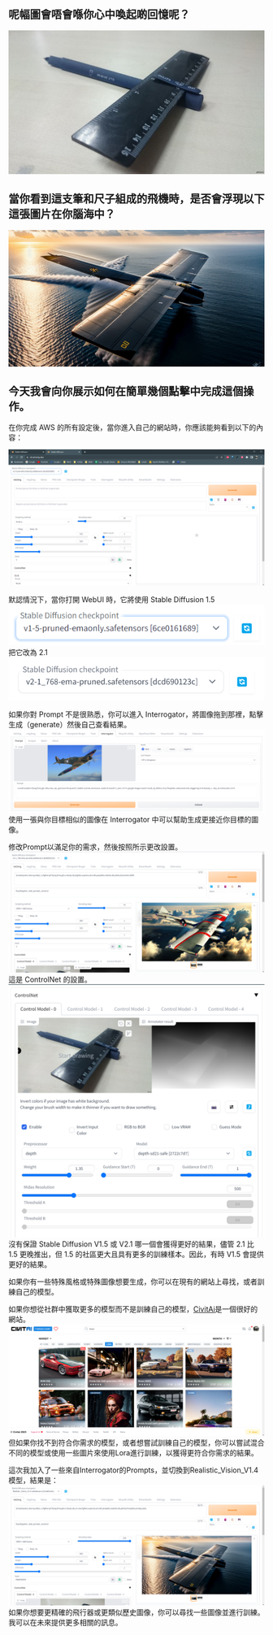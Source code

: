 
## 呢幅圖會唔會喺你心中喚起啲回憶呢？
![Pen and ruler aircraft](https://github.com/zeuscsc/About-Me/blob/main/blogs/assets/dbe331af600063b233d211bca6ad7a1b.jpg?raw=true)

## 當你看到這支筆和尺子組成的飛機時，是否會浮現以下這張圖片在你腦海中？
![](https://github.com/zeuscsc/About-Me/blob/main/blogs/assets/Pasted%20image%2020230320172942.png?raw=true)

## 今天我會向你展示如何在簡單幾個點擊中完成這個操作。

在你完成 AWS 的所有設定後，當你進入自己的網站時，你應該能夠看到以下的內容：

![](https://github.com/zeuscsc/About-Me/blob/main/blogs/assets/webui_screenshot.png?raw=true)

默認情況下，當你打開 WebUI 時，它將使用 Stable Diffusion 1.5
![](https://github.com/zeuscsc/About-Me/blob/main/blogs/assets/sd-v1-5-cp_screenshot.png?raw=true)
把它改為 2.1
![](https://github.com/zeuscsc/About-Me/blob/main/blogs/assets/sd-v2-1-cp_screenshot.png?raw=true)

如果你對 Prompt 不是很熟悉，你可以進入 Interrogator，將圖像拖到那裡，點擊生成（generate）然後自己查看結果。
![](https://github.com/zeuscsc/About-Me/blob/main/blogs/assets/interrogator_screenshot.png?raw=true)
使用一張與你目標相似的圖像在 Interrogator 中可以幫助生成更接近你目標的圖像。

修改Prompt以滿足你的需求，然後按照所示更改設置。
![](https://github.com/zeuscsc/About-Me/blob/main/blogs/assets/settings_screenhort.png?raw=true)
這是 ControlNet 的設置。
![](https://github.com/zeuscsc/About-Me/blob/main/blogs/assets/controlnet_settings_screenshot.png?raw=true)
沒有保證 Stable Diffusion V1.5 或 V2.1 哪一個會獲得更好的結果，儘管 2.1 比 1.5 更晚推出，但 1.5 的社區更大且具有更多的訓練樣本。因此，有時 V1.5 會提供更好的結果。

如果你有一些特殊風格或特殊圖像想要生成，你可以在現有的網站上尋找，或者訓練自己的模型。

如果你想從社群中獲取更多的模型而不是訓練自己的模型，[CivitAi](https://civitai.com/)是一個很好的網站。
![](https://github.com/zeuscsc/About-Me/blob/main/blogs/assets/civitai_cars_screenshot.png?raw=true)
但如果你找不到符合你需求的模型，或者想嘗試訓練自己的模型，你可以嘗試混合不同的模型或使用一些圖片來使用Lora進行訓練，以獲得更符合你需求的結果。

這次我加入了一些來自Interrogator的Prompts，並切換到Realistic_Vision_V1.4模型，結果是：
![](https://github.com/zeuscsc/About-Me/blob/main/blogs/assets/fighter_jet_demo_screenshot.png?raw=true)
如果你想要更精確的飛行器或更類似歷史圖像，你可以尋找一些圖像並進行訓練。我可以在未來提供更多相關的訊息。